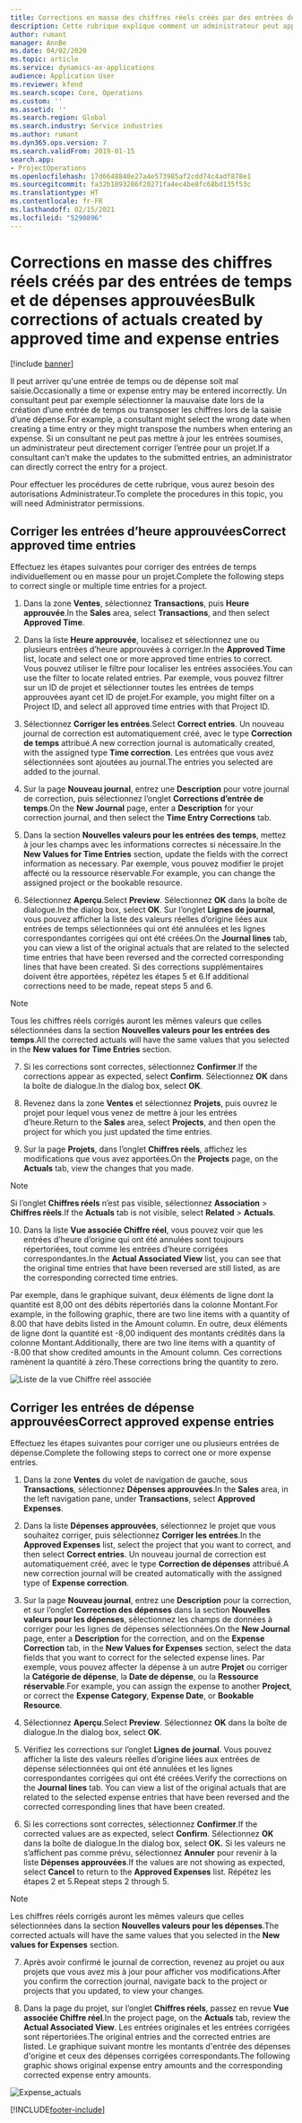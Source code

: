 ```yaml
---
title: Corrections en masse des chiffres réels créés par des entrées de temps et de dépenses approuvées
description: Cette rubrique explique comment un administrateur peut apporter des corrections individuelles ou en masse aux entrées de temps ou de dépenses précédemment approuvées si la facturation n'a pas été effectuée.
author: rumant
manager: AnnBe
ms.date: 04/02/2020
ms.topic: article
ms.service: dynamics-ax-applications
audience: Application User
ms.reviewer: kfend
ms.search.scope: Core, Operations
ms.custom: ''
ms.assetid: ''
ms.search.region: Global
ms.search.industry: Service industries
ms.author: rumant
ms.dyn365.ops.version: 7
ms.search.validFrom: 2019-01-15
search.app:
- ProjectOperations
ms.openlocfilehash: 17d6648840e27a4e573985af2cdd74c4adf878e1
ms.sourcegitcommit: fa32b1893286f20271fa4ec4be8fc68bd135f53c
ms.translationtype: HT
ms.contentlocale: fr-FR
ms.lasthandoff: 02/15/2021
ms.locfileid: "5290896"
---
```

# <a name="bulk-corrections-of-actuals-created-by-approved-time-and-expense-entries"></a><span data-ttu-id="66430-103">Corrections en masse des chiffres réels créés par des entrées de temps et de dépenses approuvées</span><span class="sxs-lookup"><span data-stu-id="66430-103">Bulk corrections of actuals created by approved time and expense entries</span></span>

[!include [banner](../includes/psa-now-project-operations.md)]

<span data-ttu-id="66430-104">Il peut arriver qu'une entrée de temps ou de dépense soit mal saisie.</span><span class="sxs-lookup"><span data-stu-id="66430-104">Occasionally a time or expense entry may be entered incorrectly.</span></span> <span data-ttu-id="66430-105">Un consultant peut par exemple sélectionner la mauvaise date lors de la création d’une entrée de temps ou transposer les chiffres lors de la saisie d’une dépense.</span><span class="sxs-lookup"><span data-stu-id="66430-105">For example, a consultant might select the wrong date when creating a time entry or they might transpose the numbers when entering an expense.</span></span> <span data-ttu-id="66430-106">Si un consultant ne peut pas mettre à jour les entrées soumises, un administrateur peut directement corriger l’entrée pour un projet.</span><span class="sxs-lookup"><span data-stu-id="66430-106">If a consultant can’t make the updates to the submitted entries, an administrator can directly correct the entry for a project.</span></span>

<span data-ttu-id="66430-107">Pour effectuer les procédures de cette rubrique, vous aurez besoin des autorisations Administrateur.</span><span class="sxs-lookup"><span data-stu-id="66430-107">To complete the procedures in this topic, you will need Administrator permissions.</span></span>

## <a name="correct-approved-time-entries"></a><span data-ttu-id="66430-108">Corriger les entrées d’heure approuvées</span><span class="sxs-lookup"><span data-stu-id="66430-108">Correct approved time entries</span></span>     

<span data-ttu-id="66430-109">Effectuez les étapes suivantes pour corriger des entrées de temps individuellement ou en masse pour un projet.</span><span class="sxs-lookup"><span data-stu-id="66430-109">Complete the following steps to correct single or multiple time entries for a project.</span></span>

1. <span data-ttu-id="66430-110">Dans la zone **Ventes**, sélectionnez **Transactions**, puis **Heure approuvée**.</span><span class="sxs-lookup"><span data-stu-id="66430-110">In the **Sales** area, select **Transactions**, and then select **Approved Time**.</span></span> 

2. <span data-ttu-id="66430-111">Dans la liste **Heure approuvée**, localisez et sélectionnez une ou plusieurs entrées d’heure approuvées à corriger.</span><span class="sxs-lookup"><span data-stu-id="66430-111">In the **Approved Time** list, locate and select one or more approved time entries to correct.</span></span> <span data-ttu-id="66430-112">Vous pouvez utiliser le filtre pour localiser les entrées associées.</span><span class="sxs-lookup"><span data-stu-id="66430-112">You can use the filter to locate related entries.</span></span> <span data-ttu-id="66430-113">Par exemple, vous pouvez filtrer sur un ID de projet et sélectionner toutes les entrées de temps approuvées ayant cet ID de projet.</span><span class="sxs-lookup"><span data-stu-id="66430-113">For example, you might filter on a Project ID, and select all approved time entries with that Project ID.</span></span>

3. <span data-ttu-id="66430-114">Sélectionnez **Corriger les entrées**.</span><span class="sxs-lookup"><span data-stu-id="66430-114">Select **Correct entries**.</span></span> <span data-ttu-id="66430-115">Un nouveau journal de correction est automatiquement créé, avec le type **Correction de temps** attribué.</span><span class="sxs-lookup"><span data-stu-id="66430-115">A new correction journal is automatically created, with the assigned type **Time correction**.</span></span> <span data-ttu-id="66430-116">Les entrées que vous avez sélectionnées sont ajoutées au journal.</span><span class="sxs-lookup"><span data-stu-id="66430-116">The entries you selected are added to the journal.</span></span> 

4. <span data-ttu-id="66430-117">Sur la page **Nouveau journal**, entrez une **Description** pour votre journal de correction, puis sélectionnez l’onglet **Corrections d’entrée de temps**.</span><span class="sxs-lookup"><span data-stu-id="66430-117">On the **New Journal** page, enter a **Description** for your correction journal, and then select the **Time Entry Corrections** tab.</span></span>  
5. <span data-ttu-id="66430-118">Dans la section **Nouvelles valeurs pour les entrées des temps**, mettez à jour les champs avec les informations correctes si nécessaire.</span><span class="sxs-lookup"><span data-stu-id="66430-118">In the **New Values for Time Entries** section, update the fields with the correct information as necessary.</span></span> <span data-ttu-id="66430-119">Par exemple, vous pouvez modifier le projet affecté ou la ressource réservable.</span><span class="sxs-lookup"><span data-stu-id="66430-119">For example, you can change the assigned project or the bookable resource.</span></span>

6. <span data-ttu-id="66430-120">Sélectionnez **Aperçu**.</span><span class="sxs-lookup"><span data-stu-id="66430-120">Select **Preview**.</span></span> <span data-ttu-id="66430-121">Sélectionnez **OK** dans la boîte de dialogue.</span><span class="sxs-lookup"><span data-stu-id="66430-121">In the dialog box, select **OK**.</span></span> <span data-ttu-id="66430-122">Sur l’onglet **Lignes de journal**, vous pouvez afficher la liste des valeurs réelles d’origine liées aux entrées de temps sélectionnées qui ont été annulées et les lignes correspondantes corrigées qui ont été créées.</span><span class="sxs-lookup"><span data-stu-id="66430-122">On the **Journal lines** tab, you can view a list of the original actuals that are related to the selected time entries that have been reversed and the corrected corresponding lines that have been created.</span></span> <span data-ttu-id="66430-123">Si des corrections supplémentaires doivent être apportées, répétez les étapes 5 et 6.</span><span class="sxs-lookup"><span data-stu-id="66430-123">If additional corrections need to be made, repeat steps 5 and 6.</span></span> 

> [!NOTE]
> <span data-ttu-id="66430-124">Tous les chiffres réels corrigés auront les mêmes valeurs que celles sélectionnées dans la section **Nouvelles valeurs pour les entrées des temps**.</span><span class="sxs-lookup"><span data-stu-id="66430-124">All the corrected actuals will have the same values that you selected in the **New values for Time Entries** section.</span></span>

7. <span data-ttu-id="66430-125">Si les corrections sont correctes, sélectionnez **Confirmer**.</span><span class="sxs-lookup"><span data-stu-id="66430-125">If the corrections appear as expected, select **Confirm**.</span></span> <span data-ttu-id="66430-126">Sélectionnez **OK** dans la boîte de dialogue.</span><span class="sxs-lookup"><span data-stu-id="66430-126">In the dialog box, select **OK**.</span></span>

8. <span data-ttu-id="66430-127">Revenez dans la zone **Ventes** et sélectionnez **Projets**, puis ouvrez le projet pour lequel vous venez de mettre à jour les entrées d’heure.</span><span class="sxs-lookup"><span data-stu-id="66430-127">Return to the **Sales** area, select **Projects**, and then open the project for which you just updated the time entries.</span></span> 

9. <span data-ttu-id="66430-128">Sur la page **Projets**, dans l’onglet **Chiffres réels**, affichez les modifications que vous avez apportées.</span><span class="sxs-lookup"><span data-stu-id="66430-128">On the **Projects** page, on the **Actuals** tab, view the changes that you made.</span></span> 

> [!NOTE]
> <span data-ttu-id="66430-129">Si l’onglet **Chiffres réels** n’est pas visible, sélectionnez **Association** > **Chiffres réels**.</span><span class="sxs-lookup"><span data-stu-id="66430-129">If the **Actuals** tab is not visible, select **Related** > **Actuals**.</span></span>  

10. <span data-ttu-id="66430-130">Dans la liste **Vue associée Chiffre réel**, vous pouvez voir que les entrées d’heure d’origine qui ont été annulées sont toujours répertoriées, tout comme les entrées d’heure corrigées correspondantes.</span><span class="sxs-lookup"><span data-stu-id="66430-130">In the **Actual Associated View** list, you can see that the original time entries that have been reversed are still listed, as are the corresponding corrected time entries.</span></span> 

<span data-ttu-id="66430-131">Par exemple, dans le graphique suivant, deux éléments de ligne dont la quantité est 8,00 ont des débits répertoriés dans la colonne Montant.</span><span class="sxs-lookup"><span data-stu-id="66430-131">For example, in the following graphic, there are two line items with a quantity of 8.00 that have debits listed in the Amount column.</span></span> <span data-ttu-id="66430-132">En outre, deux éléments de ligne dont la quantité est -8,00 indiquent des montants crédités dans la colonne Montant.</span><span class="sxs-lookup"><span data-stu-id="66430-132">Additionally, there are two line items with a quantity of -8.00 that show credited amounts in the Amount column.</span></span> <span data-ttu-id="66430-133">Ces corrections ramènent la quantité à zéro.</span><span class="sxs-lookup"><span data-stu-id="66430-133">These corrections bring the quantity to zero.</span></span>

![Liste de la vue Chiffre réel associée](https://github.com/MicrosoftDocs/dynamics-365-customer-engagement-pr/blob/bulk-corrections-actuals-created-by-approved-time-expense-entries.md/time-actuals.png)
 
## <a name="correct-approved-expense-entries"></a><span data-ttu-id="66430-135">Corriger les entrées de dépense approuvées</span><span class="sxs-lookup"><span data-stu-id="66430-135">Correct approved expense entries</span></span>

<span data-ttu-id="66430-136">Effectuez les étapes suivantes pour corriger une ou plusieurs entrées de dépense.</span><span class="sxs-lookup"><span data-stu-id="66430-136">Complete the following steps to correct one or more expense entries.</span></span> 

1. <span data-ttu-id="66430-137">Dans la zone **Ventes** du volet de navigation de gauche, sous **Transactions**, sélectionnez **Dépenses approuvées**.</span><span class="sxs-lookup"><span data-stu-id="66430-137">In the **Sales** area, in the left navigation pane, under **Transactions**, select **Approved Expenses**.</span></span>

2. <span data-ttu-id="66430-138">Dans la liste **Dépenses approuvées**, sélectionnez le projet que vous souhaitez corriger, puis sélectionnez **Corriger les entrées**.</span><span class="sxs-lookup"><span data-stu-id="66430-138">In the **Approved Expenses** list, select the project that you want to correct, and then select **Correct entries**.</span></span> <span data-ttu-id="66430-139">Un nouveau journal de correction est automatiquement créé, avec le type **Correction de dépenses** attribué.</span><span class="sxs-lookup"><span data-stu-id="66430-139">A new correction journal will be created automatically with the assigned type of **Expense correction**.</span></span> 

3. <span data-ttu-id="66430-140">Sur la page **Nouveau journal**, entrez une **Description** pour la correction, et sur l’onglet **Correction des dépenses** dans la section **Nouvelles valeurs pour les dépenses**, sélectionnez les champs de données à corriger pour les lignes de dépenses sélectionnées.</span><span class="sxs-lookup"><span data-stu-id="66430-140">On the **New Journal** page, enter a **Description** for the correction, and on the **Expense Correction** tab, in the **New Values for Expenses** section, select the data fields that you want to correct for the selected expense lines.</span></span> <span data-ttu-id="66430-141">Par exemple, vous pouvez affecter la dépense à un autre **Projet** ou corriger la **Catégorie de dépense**, la **Date de dépense**, ou la **Ressource réservable**.</span><span class="sxs-lookup"><span data-stu-id="66430-141">For example, you can assign the expense to another **Project**, or correct the **Expense Category**, **Expense Date**, or **Bookable Resource**.</span></span>

4. <span data-ttu-id="66430-142">Sélectionnez **Aperçu**.</span><span class="sxs-lookup"><span data-stu-id="66430-142">Select **Preview**.</span></span> <span data-ttu-id="66430-143">Sélectionnez **OK** dans la boîte de dialogue.</span><span class="sxs-lookup"><span data-stu-id="66430-143">In the dialog box, select **OK**.</span></span> 

5. <span data-ttu-id="66430-144">Vérifiez les corrections sur l’onglet **Lignes de journal**. Vous pouvez afficher la liste des valeurs réelles d’origine liées aux entrées de dépense sélectionnées qui ont été annulées et les lignes correspondantes corrigées qui ont été créées.</span><span class="sxs-lookup"><span data-stu-id="66430-144">Verify the corrections on the **Journal lines** tab. You can view a list of the original actuals that are related to the selected expense entries that have been reversed and the corrected corresponding lines that have been created.</span></span>

6. <span data-ttu-id="66430-145">Si les corrections sont correctes, sélectionnez **Confirmer**.</span><span class="sxs-lookup"><span data-stu-id="66430-145">If the corrected values are as expected, select **Confirm**.</span></span> <span data-ttu-id="66430-146">Sélectionnez **OK** dans la boîte de dialogue.</span><span class="sxs-lookup"><span data-stu-id="66430-146">In the dialog box, select **OK.**</span></span> <span data-ttu-id="66430-147">Si les valeurs ne s’affichent pas comme prévu, sélectionnez **Annuler** pour revenir à la liste **Dépenses approuvées**.</span><span class="sxs-lookup"><span data-stu-id="66430-147">If the values are not showing as expected, select **Cancel** to return to the **Approved Expenses** list.</span></span> <span data-ttu-id="66430-148">Répétez les étapes 2 et 5.</span><span class="sxs-lookup"><span data-stu-id="66430-148">Repeat steps 2 through 5.</span></span> 

> [!NOTE]
> <span data-ttu-id="66430-149">Les chiffres réels corrigés auront les mêmes valeurs que celles sélectionnées dans la section **Nouvelles valeurs pour les dépenses**.</span><span class="sxs-lookup"><span data-stu-id="66430-149">The corrected actuals will have the same values that you selected in the **New values for Expenses** section.</span></span>

7. <span data-ttu-id="66430-150">Après avoir confirmé le journal de correction, revenez au projet ou aux projets que vous avez mis à jour pour afficher vos modifications.</span><span class="sxs-lookup"><span data-stu-id="66430-150">After you confirm the correction journal, navigate back to the project or projects that you updated, to view your changes.</span></span>  

8. <span data-ttu-id="66430-151">Dans la page du projet, sur l’onglet **Chiffres réels**, passez en revue **Vue associée Chiffre réel**.</span><span class="sxs-lookup"><span data-stu-id="66430-151">In the project page, on the **Actuals** tab, review the **Actual Associated View**.</span></span> <span data-ttu-id="66430-152">Les entrées originales et les entrées corrigées sont répertoriées.</span><span class="sxs-lookup"><span data-stu-id="66430-152">The original entries and the corrected entries are listed.</span></span> <span data-ttu-id="66430-153">Le graphique suivant montre les montants d'entrée des dépenses d'origine et ceux des dépenses corrigées correspondants.</span><span class="sxs-lookup"><span data-stu-id="66430-153">The following graphic shows original expense entry amounts and the corresponding corrected expense entry amounts.</span></span> 

![Expense_actuals](https://user-images.githubusercontent.com/60806505/77122219-4cd52900-69fa-11ea-8349-ccd2ffebf640.png)


[!INCLUDE[footer-include](../includes/footer-banner.md)]